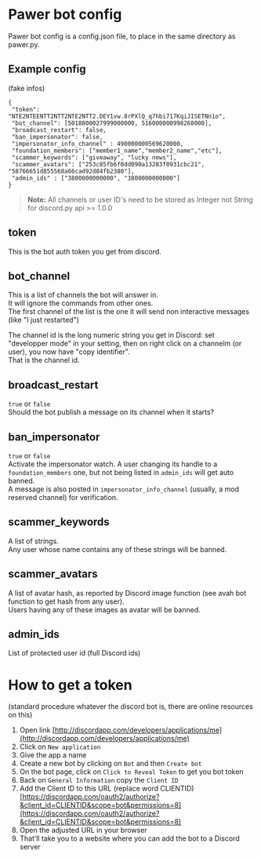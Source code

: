 # Pawer bot config

Pawer bot config is a config.json file, to place in the same directory as pawer.py.

## Example config
(fake infos)

```
{
 "token": "NTE2NTEENTT2NTT2NTE2NTT2.DEY1vw.8rPXlQ_q7hbi717KqiJISETNn1o",
 "bot_channel": [5018800027999000000, 516000000998268000],
 "broadcast_restart": false, 
 "ban_impersonator": false, 
 "impersonator_info_channel" : 490000000569620000,
 "foundation_members": ["member1_name","member2_name","etc"], 
 "scammer_keywords": ["giveaway", "lucky news"],
 "scammer_avatars": ["253c85fb6f0dd090a13283f0931cbc21", "58766651d855568a66cad92d84fb2380"],
 "admin_ids" : ["3800000000000", "3800000000000"]
}
```
> **Note:** All channels or user ID's need to be stored as Integer not String for discord.py api >= 1.0.0

## token

This is the bot auth token you get from discord.

## bot_channel

This is a list of channels the bot will answer in.  
It will ignore the commands from other ones.  
The first channel of the list is the one it will send non interactive messages (like "I just restarted")

The channel id is the long numeric string you get in Discord: set "developper mode" in your setting, then on right click on a channelm (or user), you now have "copy identifier".  
That is the channel id.

## broadcast_restart

`true` or `false`  
Should the bot publish a message on its channel when it starts?

## ban_impersonator

`true` or `false`  
Activate the impersonator watch.  A user changing its handle to a `foundation_members` one, but not being listed in `admin_ids` will get auto banned.  
A message is also posted in `impersonator_info_channel` (usually, a mod reserved channel) for verification.

## scammer_keywords

A list of strings.  
Any user whose name contains any of these strings will be banned.

## scammer_avatars

A list of avatar hash, as reported by Discord image function (see avah bot function to get hash from any user).  
Users having any of these images as avatar will be banned.

## admin_ids

List of protected user id (full Discord ids)

# How to get a token
(standard procedure whatever the discord bot is, there are online resources on this)

1. Open link [http://discordapp.com/developers/applications/me](http://discordapp.com/developers/applications/me)  
2. Click on `New application`  
3. Give the app a name  
4. Create a new bot by clicking on `Bot` and then `Create bot`  
5. On the bot page, click on `Click to Reveal Token` to get you bot token
6. Back on `General Information` copy the `Client ID`  
7. Add the Client ID to this URL (replace word CLIENTID)  
[https://discordapp.com/oauth2/authorize?&client_id=CLIENTID&scope=bot&permissions=8](https://discordapp.com/oauth2/authorize?&client_id=CLIENTID&scope=bot&permissions=8)  
8. Open the adjusted URL in your browser  
9. That’ll take you to a website where you can add the bot to a Discord server
